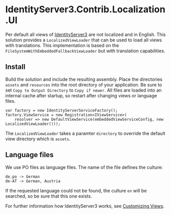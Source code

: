 # IdentityServer3.Contrib.Localization.UI

Per default all views of [IdentityServer3](https://github.com/IdentityServer/IdentityServer3 "IdentityServer3") are not localized and in English. This solution provides a `LocalizedViewLoader` that can be used to load all views with translations. This implementation is based on the `FileSystemWithEmbeddedFallbackViewLoader` but with translation capabilities.

## Install

Build the solution and include the resulting assembly. Place the directories `assets` and `resources` into the root directory of your application. Be sure to set `Copy to Output Directory` to `Copy if newer`. All files are loaded into an internal cache after startup, so restart after changing views or language files.

    var factory = new IdentityServerServiceFactory();
    factory.ViewService = new Registration<IViewService>(
        resolver => new DefaultViewService(embeddedViewServiceConfig, new LocalizedViewLoader()));

The `LocalizedViewLoader` takes a paramter `directory` to override the default view directory which is `assets`.

## Language files

We use PO files as language files. The name of the file defines the culture:

    de.po -> German
    de-AT -> German, Austria

If the requested language could not be found, the culture `en` will be searched, so be sure that this one exists.

For further information how IdentityServer3 works, see [Customizing Views](https://identityserver.github.io/Documentation/docsv2/advanced/customizingViews.html "Customizing Views").
